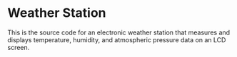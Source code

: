 # Weather Station
 This is the source code for an electronic weather station that measures and displays temperature, humidity, and atmospheric pressure data on an LCD screen.
